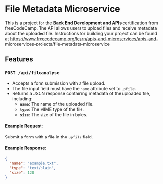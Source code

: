 # File Metadata Microservice

This is a project for the **Back End Development and APIs** certification from freeCodeCamp. The API allows users to upload files and receive metadata about the uploaded file.
Instructions for building your project can be found at https://www.freecodecamp.org/learn/apis-and-microservices/apis-and-microservices-projects/file-metadata-microservice


## Features

### `POST /api/fileanalyse`
- Accepts a form submission with a file upload.
- The file input field must have the `name` attribute set to `upfile`.
- Returns a JSON response containing metadata of the uploaded file, including:
  - **`name`**: The name of the uploaded file.
  - **`type`**: The MIME type of the file.
  - **`size`**: The size of the file in bytes.

#### Example Request:
Submit a form with a file in the `upfile` field.

#### Example Response:
```json
{
  "name": "example.txt",
  "type": "text/plain",
  "size": 128
}
